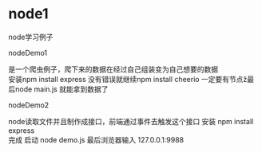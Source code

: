 # node1
node学习例子

nodeDemo1

是一个爬虫例子，爬下来的数据在经过自己组装变为自己想要的数据  
安装npm install express 
没有错误就继续npm install cheerio
一定要有节点ž最后node main.js  就能拿到数据了



nodeDemo2

node读取文件并且制作成接口，前端通过事件去触发这个接口
安装 npm install express  
完成 启动 node demo.js
最后浏览器输入 127.0.0.1:9988
